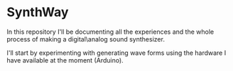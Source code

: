 # SynthWay
In this repository I'll be documenting all the experiences and the whole process of making a digital\analog sound synthesizer.

I'll start by experimenting with generating wave forms using the hardware I have available at the moment (Arduino).
